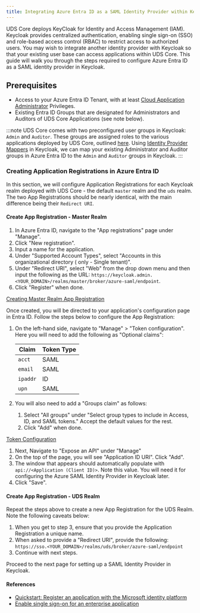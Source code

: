 ```yaml
---
title: Integrating Azure Entra ID as a SAML Identity Provider within Keycloak
---
```


UDS Core deploys KeyCloak for Identity and Access Management (IAM). Keycloak provides centralized authentication, enabling single sign-on (SSO) and role-based access control (RBAC) to restrict access to authorized users. You may wish to integrate another identity provider with Keycloak so that your existing user base can access applications within UDS Core. This guide will walk you through the steps required to configure Azure Entra ID as a SAML identity provider in Keycloak.

## Prerequisites

- Access to your Azure Entra ID Tenant, with at least [Cloud Application Administrator](https://learn.microsoft.com/en-us/entra/identity/role-based-access-control/permissions-reference#cloud-application-administrator) Privileges.
- Existing Entra ID Groups that are designated for Administrators and Auditors of UDS Core Applications (see note below).

:::note
UDS Core comes with two preconfigured user groups in Keycloak: `Admin` and `Auditor`. These groups are assigned roles to the various applications deployed by UDS Core, outlined [here](https://uds.defenseunicorns.com/reference/configuration/uds-user-groups/). Using [Identity Provider Mappers](https://www.keycloak.org/docs/latest/server_admin/#_mappers) in Keycloak, we can map your existing Administrator and Auditor groups in Azure Entra ID to the `Admin` and `Auditor` groups in Keycloak.
:::

### Creating Application Registrations in Azure Entra ID
In this section, we will configure Application Registrations for each Keycloak realm deployed with UDS Core - the default `master` realm and the `uds` realm. The two App Registrations should be nearly identical, with the main difference being their `Redirect URI`.

#### Create App Registration - Master Realm
1. In Azure Entra ID, navigate to the "App registrations" page under "Manage". 
1. Click "New registration". 
1. Input a name for the application. 
1. Under "Supported Account Types", select "Accounts in this organizational directory (<Your tenant name> only - Single tenant)". 
1. Under "Redirect URI", select "Web" from the drop down menu and then input the following as the URL: `https://keycloak.admin.<YOUR_DOMAIN>/realms/master/broker/azure-saml/endpoint`. 
1. Click "Register" when done.

[Creating Master Realm App Registration](https://github.com/defenseunicorns/uds-core/blob/main/docs/.images/create-app-master.jpg)


Once created, you will be directed to your application's configuration page in Entra ID. Follow the steps below to configure the App Registration:
1. On the left-hand side, navigate to "Manage" > "Token configuration". Here you will need to add the following as "Optional claims":

    | Claim | Token Type |
    | ------ | ------ |
    | `acct` | SAML |
    | `email` | SAML |
    | `ipaddr` | ID |
    | `upn` | SAML |

1. You will also need to add a "Groups claim" as follows: 
   1. Select "All groups" under "Select group types to include in Access, ID, and SAML tokens." Accept the default values for the rest.
   1. Click "Add" when done.

 [Token Configuration](https://github.com/defenseunicorns/uds-core/blob/main/docs/.images/tolen-configuration.jpg)

1. Next, Navigate to "Expose an API" under "Manage"
  1. On the top of the page, you will see "Application ID URI". Click "Add".
  1. The window that appears should automatically populate with `api://<Application (Client ID)>`. Note this value. You will need it for configuring the Azure SAML Identity Provider in Keycloak later.
  1. Click "Save".

#### Create App Registration - UDS Realm
Repeat the steps above to create a new App Registration for the UDS Realm. Note the following caveats below:
1. When you get to step 3, ensure that you provide the Application Registration a unique name.
1. When asked to provide a "Redirect URI", provide the following: `https://sso.<YOUR_DOMAIN>/realms/uds/broker/azure-saml/endpoint`
1. Continue with next steps.

Proceed to the next page for setting up a SAML Identity Provider in Keycloak.

#### References
- [Quickstart: Register an application with the Microsoft identity platform](https://learn.microsoft.com/en-us/entra/identity-platform/quickstart-register-app?tabs=certificate)
- [Enable single sign-on for an enterprise application](https://learn.microsoft.com/en-us/entra/identity/enterprise-apps/add-application-portal-setup-sso)